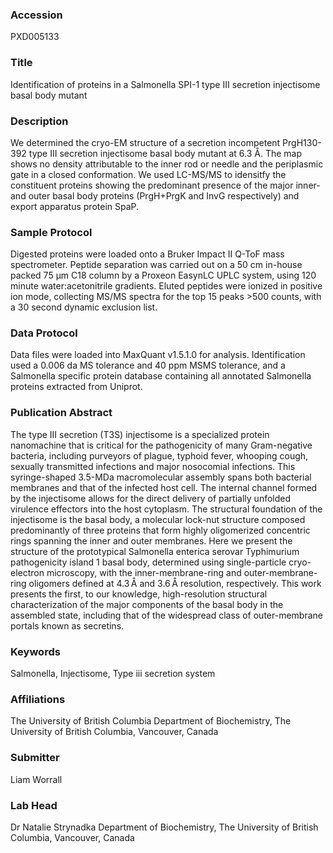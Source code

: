 ### Accession
PXD005133

### Title
Identification of proteins in a Salmonella SPI-1 type III secretion injectisome basal body mutant

### Description
We determined the cryo-EM structure of a secretion incompetent PrgH130-392 type III secretion injectisome basal body mutant at 6.3 Å. The map shows no density attributable to the inner rod or needle and the periplasmic gate in a closed conformation. We used LC-MS/MS to idensitfy the constituent proteins showing the predominant presence of the major inner- and outer basal body proteins (PrgH+PrgK and InvG respectively) and export apparatus protein SpaP.

### Sample Protocol
Digested proteins were loaded onto a Bruker Impact II Q-ToF mass spectrometer. Peptide separation was carried out on a 50 cm in-house packed 75 μm C18 column by a Proxeon EasynLC UPLC system, using 120 minute water:acetonitrile gradients. Eluted peptides were ionized in positive ion mode, collecting MS/MS spectra for the top 15 peaks >500 counts, with a 30 second dynamic exclusion list.

### Data Protocol
Data files were loaded into MaxQuant v1.5.1.0 for analysis. Identification used a 0.006 da MS tolerance and 40 ppm MSMS tolerance, and a Salmonella specific protein database containing all annotated Salmonella proteins extracted from Uniprot.

### Publication Abstract
The type III secretion (T3S) injectisome is a specialized protein nanomachine that is critical for the pathogenicity of many Gram-negative bacteria, including purveyors of plague, typhoid fever, whooping cough, sexually transmitted infections and major nosocomial infections. This syringe-shaped 3.5-MDa macromolecular assembly spans both bacterial membranes and that of the infected host cell. The internal channel formed by the injectisome allows for the direct delivery of partially unfolded virulence effectors into the host cytoplasm. The structural foundation of the injectisome is the basal body, a molecular lock-nut structure composed predominantly of three proteins that form highly oligomerized concentric rings spanning the inner and outer membranes. Here we present the structure of the prototypical Salmonella enterica serovar Typhimurium pathogenicity island 1 basal body, determined using single-particle cryo-electron microscopy, with the inner-membrane-ring and outer-membrane-ring oligomers defined at 4.3&#x2009;&#xc5; and 3.6&#x2009;&#xc5; resolution, respectively. This work presents the first, to our knowledge, high-resolution structural characterization of the major components of the basal body in the assembled state, including that of the widespread class of outer-membrane portals known as secretins.

### Keywords
Salmonella, Injectisome, Type iii secretion system

### Affiliations
The University of British Columbia
Department of Biochemistry, The University of British Columbia, Vancouver, Canada

### Submitter
Liam Worrall

### Lab Head
Dr Natalie Strynadka
Department of Biochemistry, The University of British Columbia, Vancouver, Canada


